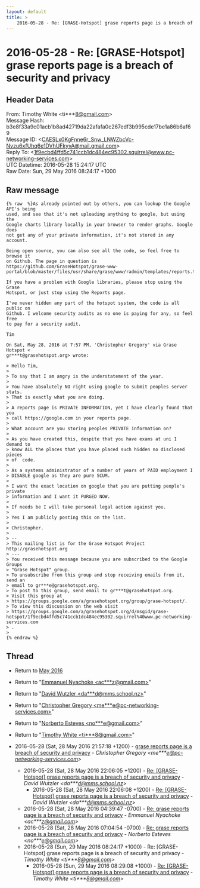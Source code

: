 ```yaml
---
layout: default
title: >
    2016-05-28 - Re: [GRASE-Hotspot] grase reports page is a breach of security and privacy
---
```


# 2016-05-28 - Re: [GRASE-Hotspot] grase reports page is a breach of security and privacy

## Header Data

From: Timothy White \<ti***8@gmail.com\><br>
Message Hash: b3e8f33a9c01acb1b8ad42719da22afafa0c267edf3b995cde17be1a86b6af69<br>
Message ID: \<CAESLx0KgFnne6r_Snw_LNWZbcVc-Nvzu6xfUhq6e1DVhUFkyvA@mail.gmail.com\><br>
Reply To: \<1f9ecbd4ffd5c741ccb1dc484ec95302.squirrel@www.pc-networking-services.com\><br>
UTC Datetime: 2016-05-28 15:24:17 UTC<br>
Raw Date: Sun, 29 May 2016 08:24:17 +1000<br>

## Raw message

```
{% raw  %}As already pointed out by others, you can lookup the Google API's being
used, and see that it's not uploading anything to google, but using the
Google charts library locally in your browser to render graphs. Google does
not get any of your private information, it's not stored in any account.

Being open source, you can also see all the code, so feel free to browse it
on Github. The page in question is
https://github.com/GraseHotspot/grase-www-portal/blob/master/files/usr/share/grase/www/radmin/templates/reports.tpl

If you have a problem with Google libraries, please stop using the Grase
Hotspot, or just stop using the Reports page.

I've never hidden any part of the hotspot system, the code is all public on
Github. I welcome security audits as no one is paying for any, so feel free
to pay for a security audit.

Tim

On Sat, May 28, 2016 at 7:57 PM, 'Christopher Gregory' via Grase Hotspot <
gr***t@grasehotspot.org> wrote:

> Hello Tim,
>
> To say that I am angry is the understatement of the year.
>
> You have absolutely NO right using google to submit peoples server stats.
> That is exactly what you are doing.
>
> A reports page is PRIVATE INFORMATION, yet I have clearly found that you
> call https://google.com in your reports page.
>
> What account are you storing peoples PRIVATE information on?
>
> As you have created this, despite that you have exams at uni I demand to
> know ALL the places that you have placed such hidden no disclosed pieces
> of  code.
>
> As a systems administrator of a number of years of PAID employment I
> DISABLE google as they are pure SCUM.
>
> I want the exact location on google that you are putting people's private
> information and I want it PURGED NOW.
>
> If needs be I will take personal legal action against you.
>
> Yes I am publicly posting this on the list.
>
> Christopher.
>
> --
> This mailing list is for the Grase Hotspot Project http://grasehotspot.org
> ---
> You received this message because you are subscribed to the Google Groups
> "Grase Hotspot" group.
> To unsubscribe from this group and stop receiving emails from it, send an
> email to gr***e@grasehotspot.org.
> To post to this group, send email to gr***t@grasehotspot.org.
> Visit this group at
> https://groups.google.com/a/grasehotspot.org/group/grase-hotspot/.
> To view this discussion on the web visit
> https://groups.google.com/a/grasehotspot.org/d/msgid/grase-hotspot/1f9ecbd4ffd5c741ccb1dc484ec95302.squirrel%40www.pc-networking-services.com
> .
>
{% endraw %}
```

## Thread

+ Return to [May 2016](/archive/2016/05)

+ Return to "[Emmanuel Nyachoke <ac***z<span>@</span>gmail.com>](/authors/ac___z_at_gmail_com)"
+ Return to "[David Wutzler <da***d<span>@</span>mms.school.nz>](/authors/da___d_at_mms_school_nz)"
+ Return to "[Christopher Gregory <me***e<span>@</span>pc-networking-services.com>](/authors/me___e_at_pcnetworkingservices_com)"
+ Return to "[Norberto Esteves <no***e<span>@</span>gmail.com>](/authors/no___e_at_gmail_com)"
+ Return to "[Timothy White <ti***8<span>@</span>gmail.com>](/authors/ti___8_at_gmail_com)"

+ 2016-05-28 (Sat, 28 May 2016 21:57:18 +1200) - [grase reports page is a breach of security and privacy](/archive/2016/05/f4e6c4c60021f171417bafc1fac8f47624ba8084a880248dd10cdf6c613e0834) - _Christopher Gregory \<me***e@pc-networking-services.com\>_
  + 2016-05-28 (Sat, 28 May 2016 22:06:05 +1200) - [Re: [GRASE-Hotspot] grase reports page is a breach of security and privacy](/archive/2016/05/500dfe27811e9c81c8f592334f1c9c9eb485e3a1f0daed2b336fbf06f6048745) - _David Wutzler \<da***d@mms.school.nz\>_
    + 2016-05-28 (Sat, 28 May 2016 22:06:08 +1200) - [Re: [GRASE-Hotspot] grase reports page is a breach of security and privacy](/archive/2016/05/5625151fd074da24820f98c3f052c473f99d7e86b71252ad5624a9c70f0d8050) - _David Wutzler \<da***d@mms.school.nz\>_
  + 2016-05-28 (Sat, 28 May 2016 04:39:47 -0700) - [Re: grase reports page is a breach of security and privacy](/archive/2016/05/463016f911a88bcaf31b9d1cf742ca462a37333d011059b5a13554b4fc409e31) - _Emmanuel Nyachoke \<ac***z@gmail.com\>_
  + 2016-05-28 (Sat, 28 May 2016 07:04:54 -0700) - [Re: grase reports page is a breach of security and privacy](/archive/2016/05/b38b40e05e08d2b87a1f80343803aa55fde4fd242a49a92076c044a6101cd9ea) - _Norberto Esteves \<no***e@gmail.com\>_
  + 2016-05-28 (Sun, 29 May 2016 08:24:17 +1000) - Re: [GRASE-Hotspot] grase reports page is a breach of security and privacy - _Timothy White \<ti***8@gmail.com\>_
    + 2016-05-28 (Sun, 29 May 2016 08:29:08 +1000) - [Re: [GRASE-Hotspot] grase reports page is a breach of security and privacy](/archive/2016/05/582e93d6c93c8779d9cba2d1b0e5f27b5c63703a99bdc440097a76a1de5ee7a9) - _Timothy White \<ti***8@gmail.com\>_

